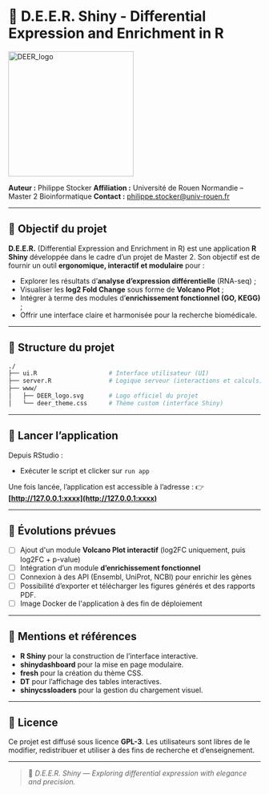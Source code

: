 # 🦌 D.E.E.R. Shiny - Differential Expression and Enrichment in R

<img width="250" alt="DEER_logo" src="https://github.com/user-attachments/assets/7b77a1b9-1c3e-4558-80d3-8e2515e74f03" />


**Auteur :** Philippe Stocker
**Affiliation :** Université de Rouen Normandie – Master 2 Bioinformatique
**Contact :** [philippe.stocker@univ-rouen.fr](mailto:philippe.stocker@univ-rouen.fr)

---

## 🎯 Objectif du projet

**D.E.E.R.** (Differential Expression and Enrichment in R) est une application **R Shiny** développée dans le cadre d’un projet de Master 2.
Son objectif est de fournir un outil **ergonomique, interactif et modulaire** pour :

* Explorer les résultats d’**analyse d’expression différentielle** (RNA-seq) ;
* Visualiser les **log2 Fold Change** sous forme de **Volcano Plot** ;
* Intégrer à terme des modules d’**enrichissement fonctionnel (GO, KEGG)** ;
* Offrir une interface claire et harmonisée pour la recherche biomédicale.

---

## 📂 Structure du projet

```bash
./
├── ui.R                    # Interface utilisateur (UI)
├── server.R                # Logique serveur (interactions et calculs)
├── www/
│   ├── DEER_logo.svg       # Logo officiel du projet
│   └── deer_theme.css      # Thème custom (interface Shiny)
```

---

## 🚀 Lancer l’application

Depuis RStudio :

- Exécuter le script et clicker sur `run app`

Une fois lancée, l’application est accessible à l’adresse :
👉 **[http://127.0.0.1:xxxx](http://127.0.0.1:xxxx)**

---

## 🔮 Évolutions prévues

* [ ] Ajout d'un module **Volcano Plot interactif** (log2FC uniquement, puis log2FC + p-value)
* [ ] Intégration d’un module **d’enrichissement fonctionnel**
* [ ] Connexion à des API (Ensembl, UniProt, NCBI) pour enrichir les gènes
* [ ] Possibilité d’exporter et télécharger les figures générés et des rapports PDF.
* [ ] Image Docker de l'application à des fin de déploiement

---

## 🧠 Mentions et références

* **R Shiny** pour la construction de l’interface interactive.
* **shinydashboard** pour la mise en page modulaire.
* **fresh** pour la création du thème CSS.
* **DT** pour l’affichage des tables interactives.
* **shinycssloaders** pour la gestion du chargement visuel.

---

## 🧩 Licence

Ce projet est diffusé sous licence **GPL-3**.
Les utilisateurs sont libres de le modifier, redistribuer et utiliser à des fins de recherche et d’enseignement.

---

> 🦌 *D.E.E.R. Shiny — Exploring differential expression with elegance and precision.*


